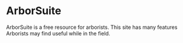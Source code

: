 # ArborSuite
ArborSuite is a free resource for arborists. This site has many features Arborists may find useful while in the field.
